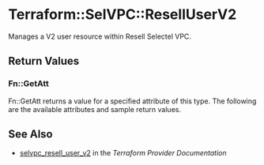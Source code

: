 # Terraform::SelVPC::ResellUserV2

Manages a V2 user resource within Resell Selectel VPC.

## Return Values

### Fn::GetAtt

Fn::GetAtt returns a value for a specified attribute of this type. The following are the available attributes and sample return values.

## See Also

* [selvpc_resell_user_v2](https://www.terraform.io/docs/providers/selvpc/r/resell_user_v2.html) in the _Terraform Provider Documentation_
